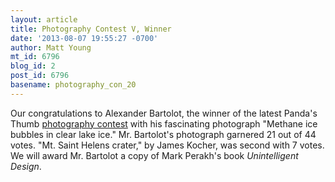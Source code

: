 ```yaml
---
layout: article
title: Photography Contest V, Winner
date: '2013-08-07 19:55:27 -0700'
author: Matt Young
mt_id: 6796
blog_id: 2
post_id: 6796
basename: photography_con_20
---
```

Our congratulations to Alexander Bartolot, the winner of the latest Panda's Thumb [photography contest](http://pandasthumb.org/archives/2013/07/photo-contest-v-2.html) with his fascinating photograph "Methane ice bubbles in clear lake ice."  Mr. Bartolot's photograph garnered 21 out of 44 votes. "Mt. Saint Helens crater," by James Kocher, was second with 7 votes.  We will award Mr. Bartolot a copy of Mark Perakh's book _Unintelligent Design_.
